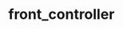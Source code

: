 <!--
General guidelines
These are just guidelines, not strict rules - document however seems best.
A README for a firmware-only project (e.g. Babydriver, MPXE, bootloader, CAN explorer) should answer the following questions:
    - What is it?
    - What problem does it solve?
    - How do I use it? (with usage examples / example commands, etc)
    - How does it work? (architectural overview)
A README for a board project (powering a hardware board, e.g. power distribution, centre console, charger, BMS carrier) should answer the following questions:
    - What is the purpose of the board?
    - What are all the things that the firmware needs to do?
    - How does it fit into the overall system?
    - How does it work? (architectural overview, e.g. what each module's purpose is or how data flows through the firmware)
-->
# front_controller